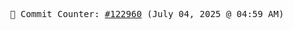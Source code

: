 <p align="center">
    <samp>
        📮 Commit Counter: <a href="https://github.com/Javascript-void0/Javascript-void0/commits/main">#122960</a> (July 04, 2025 @ 04:59 AM)
    </samp>
</p>